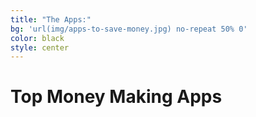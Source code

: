 ```yaml
---
title: "The Apps:"
bg: 'url(img/apps-to-save-money.jpg) no-repeat 50% 0'
color: black
style: center
---
```


# Top Money Making Apps







